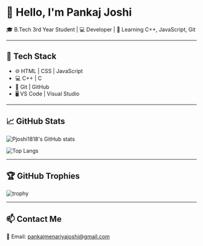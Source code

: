 # 👋 Hello, I'm Pankaj Joshi

🎓 B.Tech 3rd Year Student | 💻 Developer | 🌱 Learning C++, JavaScript, Git

---

## 🔧 Tech Stack
- 🌐 HTML | CSS | JavaScript
- 💻 C++ | C
- 🔧 Git | GitHub
- 🖥️ VS Code | Visual Studio

---

## 📈 GitHub Stats

![Pjoshi1818's GitHub stats](https://github-readme-stats.vercel.app/api?username=Pjoshi1818&show_icons=true&theme=github_dark)

![Top Langs](https://github-readme-stats.vercel.app/api/top-langs/?username=Pjoshi1818&layout=compact&theme=github_dark)

---

## 🏆 GitHub Trophies

![trophy](https://github-profile-trophy.vercel.app/?username=Pjoshi1818&theme=darkhub&no-frame=true)

---

## 📫 Contact Me

📧 Email: [pankajmenariyajoshi@gmail.com](mailto:pankajmenariyajoshi@gmail.com)
